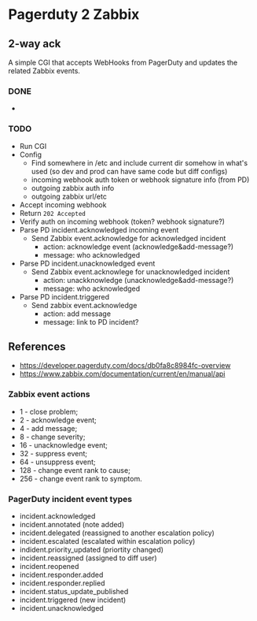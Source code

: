 # Pagerduty 2 Zabbix

## 2-way ack

A simple CGI that accepts WebHooks from PagerDuty and updates the related Zabbix events.

### DONE

-

### TODO

- Run CGI
- Config
  - Find somewhere in /etc and include current dir somehow in what's used
    (so dev and prod can have same code but diff configs)
  - incoming webhook auth token or webhook signature info (from PD)
  - outgoing zabbix auth info
  - outgoing zabbix url/etc
- Accept incoming webhook
- Return `202 Accepted`
- Verify auth on incoming webhook (token? webhook signature?)
- Parse PD incident.acknowledged incoming event
  - Send Zabbix event.acknowledge for acknowledged incident
    - action: acknowledge event (acknowledge&add-message?)
    - message: who acknowledged
- Parse PD incident.unacknowledged event
  - Send Zabbix event.acknowlege for unacknowledged incident
    - action: unackknowledge (unacknowledge&add-message?)
    - message: who acknowledged
- Parse PD incident.triggered
  - Send zabbix event.acknowledge
    - action: add message
    - message: link to PD incident?

## References

- https://developer.pagerduty.com/docs/db0fa8c8984fc-overview
- https://www.zabbix.com/documentation/current/en/manual/api

### Zabbix event actions

- 1 - close problem;
- 2 - acknowledge event;
- 4 - add message;
- 8 - change severity;
- 16 - unacknowledge event;
- 32 - suppress event;
- 64 - unsuppress event;
- 128 - change event rank to cause;
- 256 - change event rank to symptom.

### PagerDuty incident event types

- incident.acknowledged
- incident.annotated (note added)
- incident.delegated (reassigned to another escalation policy)
- incident.escalated (escalated within escalation policy)
- indident.priority_updated (priortity changed)
- incident.reassigned (assigned to diff user)
- incident.reopened
- incident.responder.added
- incident.responder.replied
- incident.status_update_published
- incident.triggered (new incident)
- incident.unacknowledged
